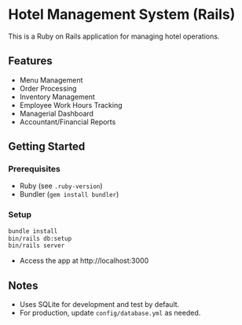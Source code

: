 
# Hotel Management System (Rails)

This is a Ruby on Rails application for managing hotel operations.

## Features
- Menu Management
- Order Processing
- Inventory Management
- Employee Work Hours Tracking
- Managerial Dashboard
- Accountant/Financial Reports

## Getting Started

### Prerequisites
- Ruby (see `.ruby-version`)
- Bundler (`gem install bundler`)

### Setup
```bash
bundle install
bin/rails db:setup
bin/rails server
```

- Access the app at http://localhost:3000

## Notes
- Uses SQLite for development and test by default.
- For production, update `config/database.yml` as needed.
